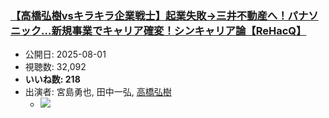 ### [【高橋弘樹vsキラキラ企業戦士】起業失敗→三井不動産へ！パナソニック…新規事業でキャリア確変！シンキャリア論【ReHacQ】](https://www.youtube.com/watch?v=DlwV6wXkfcw)
-   公開日: 2025-08-01
-   視聴数: 32,092
-   **いいね数: 218**
-   出演者: 宮島勇也, 田中一弘, [高橋弘樹](/rehacq_fan/people/高橋弘樹 "wikilink")
    - [![](https://img.youtube.com/vi/DlwV6wXkfcw/hqdefault.jpg)](https://www.youtube.com/watch?v=DlwV6wXkfcw)
